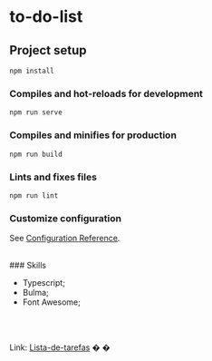 # to-do-list

## Project setup
```
npm install
```

### Compiles and hot-reloads for development
```
npm run serve
```

### Compiles and minifies for production
```
npm run build
```

### Lints and fixes files
```
npm run lint
```

### Customize configuration
See [Configuration Reference](https://cli.vuejs.org/config/).

<br />
### Skills

- Typescript;
- Bulma;
- Font Awesome;
<br />
<br />

Link: <a href="https://lista-de-tarefas-rho.vercel.app" targer="blank">Lista-de-tarefas</a> 
�
�
